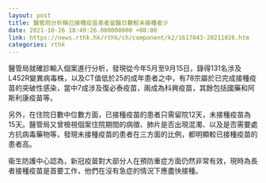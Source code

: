 ```yaml
---
layout: post
title: 醫管局分析稱已接種疫苗患者留醫日數較未接種者少
date: 2021-10-26 18:49:26.000000000 +08:00
link: https://news.rthk.hk/rthk/ch/component/k2/1617043-20211026.htm
categories: rthk
---
```


醫管局就確診輸入個案進行分析，發現從今年5月至9月15日，錄得131名涉及L452R變異病毒株，以及CT值低於25的成年患者之中，有78宗屬於已完成接種疫苗的突破性感染，當中7成涉及復必泰疫苗，兩成為科興疫苗，其餘包括國藥和阿斯利康疫苗等。

另外，在住院日數中位數方面，已接種疫苗的患者只需留院12天，未接種疫苗為15天。醫管局又曾檢視個案住院期間的病徵、肺片是否出現混濁、以及是否需要處方抗病毒藥物等，發現未接種疫苗的患者在三方面的比例，都明顯較已接種疫苗的患者高。

衞生防護中心認為，新冠疫苗對大部分人在預防重症方面仍然非常有效，現時為長者接種疫苗是首要工作，他們在沒有急症的情況下應盡快接種。
